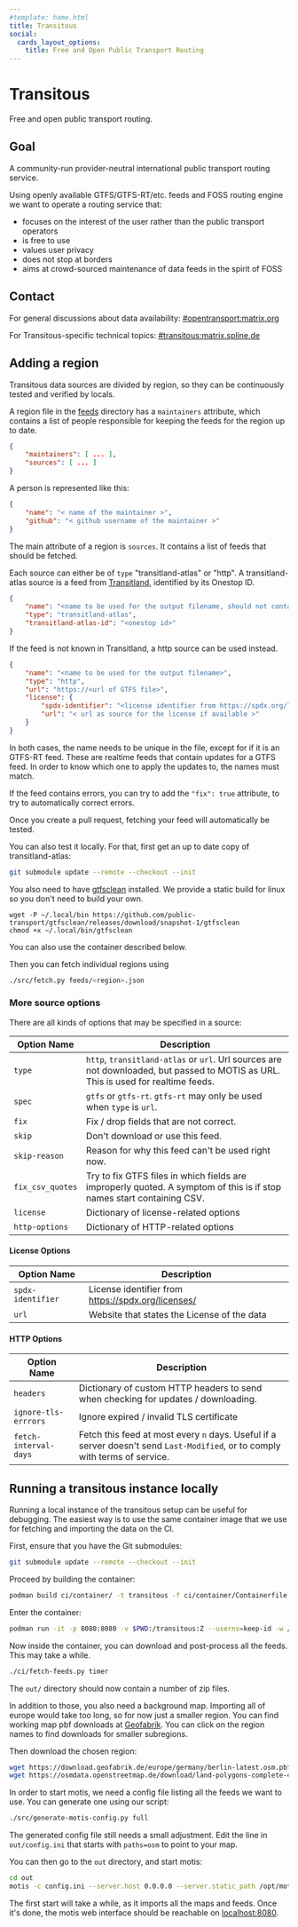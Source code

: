 ```yaml
---
#template: home.html
title: Transitous
social:
  cards_layout_options:
    title: Free and Open Public Transport Routing
---
```


<!--
SPDX-FileCopyrightText: None
SPDX-License-Identifier: CC0-1.0
-->

# Transitous

Free and open public transport routing.

## Goal

A community-run provider-neutral international public transport routing service.

Using openly available GTFS/GTFS-RT/etc. feeds and FOSS routing engine we want to operate a
routing service that:

* focuses on the interest of the user rather than the public transport operators
* is free to use
* values user privacy
* does not stop at borders
* aims at crowd-sourced maintenance of data feeds in the spirit of FOSS

## Contact

For general discussions about data availability: [#opentransport:matrix.org](https://matrix.to/#/#opentransport:matrix.org)

For Transitous-specific technical topics: [#transitous:matrix.spline.de](https://matrix.to/#/#transitous:matrix.spline.de)

## Adding a region

Transitous data sources are divided by region, so they can be continuously tested and verified by locals.

A region file in the [feeds](https://github.com/public-transport/transitous/tree/main/feeds) directory has a `maintainers` attribute, which contains a list of people responsible for keeping the feeds for the region up to date.

```json
{
    "maintainers": [ ... ],
    "sources": [ ... ]
}
```

A person is represented like this:
```json
{
    "name": "< name of the maintainer >",
    "github": "< github username of the maintainer >"
}
```

The main attribute of a region is `sources`. It contains a list of feeds that should be fetched.

Each source can either be of `type` "transitland-atlas" or "http".
A transitland-atlas source is a feed from [Transitland](https://www.transit.land/feeds), identified by its Onestop ID.

```json
{
    "name": "<name to be used for the output filename, should not contain spaces>",
    "type": "transitland-atlas",
    "transitland-atlas-id": "<onestop id>"
}
```

If the feed is not known in Transitland, a http source can be used instead.

```json
{
    "name": "<name to be used for the output filename>",
    "type": "http",
    "url": "https://<url of GTFS file>",
    "license": {
        "spdx-identifier": "<license identifier from https://spdx.org/licenses/ if known>",
        "url": "< url as source for the license if available >"
    }
}
```

In both cases, the name needs to be unique in the file, except for if it is an GTFS-RT feed. These are realtime feeds that contain updates for a GTFS feed.
In order to know which one to apply the updates to, the names must match.

If the feed contains errors, you can try to add the `"fix": true` attribute, to try to automatically correct errors.

Once you create a pull request, fetching your feed will automatically be tested.

You can also test it locally. For that, first get an up to date copy of transitland-atlas:
```bash
git submodule update --remote --checkout --init
```

You also need to have [gtfsclean](https://github.com/public-transport/gtfsclean) installed.
We provide a static build for linux so you don't need to build your own.
```
wget -P ~/.local/bin https://github.com/public-transport/gtfsclean/releases/download/snapshot-1/gtfsclean
chmod +x ~/.local/bin/gtfsclean
```
You can also use the container described below.

Then you can fetch individual regions using
```bash
./src/fetch.py feeds/<region>.json
```

### More source options

There are all kinds of options that may be specified in a source:

Option Name       | Description
----------------- | ------------------------------------------------------------------------------------------------------------------------------------
`type`            | `http`, `transitland-atlas` or `url`. Url sources are not downloaded, but passed to MOTIS as URL. This is used for realtime feeds.
`spec`            | `gtfs` or `gtfs-rt`. `gtfs-rt` may only be used when `type` is `url`.
`fix`             | Fix / drop fields that are not correct.
`skip`            | Don't download or use this feed.
`skip-reason`     | Reason for why this feed can't be used right now.
`fix_csv_quotes`  | Try to fix GTFS files in which fields are improperly quoted. A symptom of this is if stop names start containing CSV.
`license`         | Dictionary of license-related options
`http-options`    | Dictionary of HTTP-related options


#### License Options

Option Name       | Description
----------------- | --------------------------------------------------
`spdx-identifier` | License identifier from https://spdx.org/licenses/
`url`             | Website that states the License of the data


#### HTTP Options

Option Name           | Description
--------------------- | -----------------------------------------------------------------------------------------------------------------------------
`headers`             | Dictionary of custom HTTP headers to send when checking for updates / downloading.
`ignore-tls-errrors`  | Ignore expired / invalid TLS certificate
`fetch-interval-days` | Fetch this feed at most every `n` days. Useful if a server doesn't send `Last-Modified`, or to comply with terms of service.


## Running a transitous instance locally

Running a local instance of the transitous setup can be useful for debugging.
The easiest way is to use the same container image that we use for fetching and importing the data on the CI.

First, ensure that you have the Git submodules:

```bash
git submodule update --remote --checkout --init
```

Proceed by building the container:
```bash
podman build ci/container/ -t transitous -f ci/container/Containerfile
```

Enter the container:
```bash
podman run -it -p 8080:8080 -v $PWD:/transitous:Z --userns=keep-id -w /transitous transitous
```

Now inside the container, you can download and post-process all the feeds. This may take a while.
```bash
./ci/fetch-feeds.py timer
```

The `out/` directory should now contain a number of zip files.

In addition to those, you also need a background map. Importing all of europe would take too long,
so for now just a smaller region.
You can find working map pbf downloads at [Geofabrik](https://download.geofabrik.de/).
You can click on the region names to find downloads for smaller subregions.

Then download the chosen region:
```bash
wget https://download.geofabrik.de/europe/germany/berlin-latest.osm.pbf -P out
wget https://osmdata.openstreetmap.de/download/land-polygons-complete-4326.zip -P out
```

In order to start motis, we need a config file listing all the feeds we want to use.
You can generate one using our script:
```bash
./src/generate-motis-config.py full
```

The generated config file still needs a small adjustment.
Edit the line in `out/config.ini` that starts with `paths=osm` to point to your map.

You can then go to the `out` directory, and start motis:
```bash
cd out
motis -c config.ini --server.host 0.0.0.0 --server.static_path /opt/motis/web
```

The first start will take a while, as it imports all the maps and feeds.
Once it's done, the motis web interface should be reachable on [localhost:8080](http://localhost:8080).
